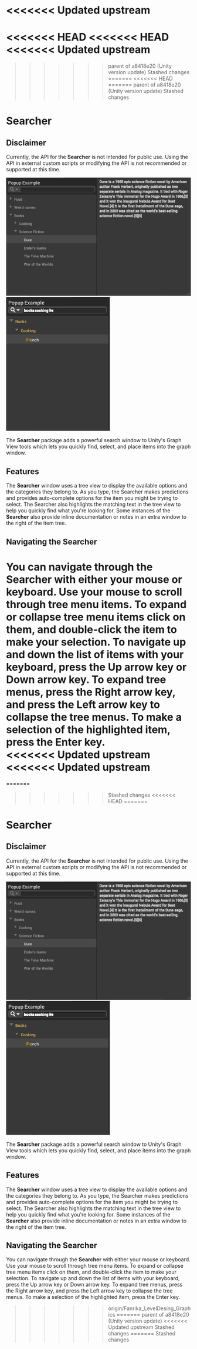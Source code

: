 <<<<<<< Updated upstream
=======
<<<<<<< HEAD
<<<<<<< HEAD
<<<<<<< Updated upstream
=======
>>>>>>> parent of a8418e20 (Unity version update)
>>>>>>> Stashed changes
=======
<<<<<<< HEAD
=======
>>>>>>> parent of a8418e20 (Unity version update)
>>>>>>> Stashed changes
# Searcher

## Disclaimer

Currently, the API for the **Searcher** is not intended for public use. Using the API in external custom scripts or modifying the API is not recommended or supported at this time. 

![GitHub Logo](images/tree_view.png) ![GitHub Logo](images/quick_search.png)

The **Searcher** package adds a powerful search window to Unity's Graph View tools which lets you quickly find, select, and place items into the graph window. 

## Features 

The **Searcher** window uses a tree view to display the available options and the categories they belong to. As you type, the Searcher makes predictions and provides auto-complete options for the item you might be trying to select. The Searcher also highlights the matching text in the tree view to help you quickly find what you're looking for. Some instances of the **Searcher** also provide inline documentation or notes in an extra window to the right of the item tree. 

## Navigating the Searcher

You can navigate through the **Searcher** with either your mouse or keyboard. Use your mouse to scroll through tree menu items. To expand or collapse tree menu items click on them, and double-click the item to make your selection. To navigate up and down the list of items with your keyboard, press the Up arrow key or Down arrow key. To expand tree menus, press the Right arrow key, and press the Left arrow key to collapse the tree menus. To make a selection of the highlighted item, press the Enter key.  
<<<<<<< Updated upstream
<<<<<<< Updated upstream
=======
=======
>>>>>>> Stashed changes
<<<<<<< HEAD
=======
# Searcher

## Disclaimer

Currently, the API for the **Searcher** is not intended for public use. Using the API in external custom scripts or modifying the API is not recommended or supported at this time. 

![GitHub Logo](images/tree_view.png) ![GitHub Logo](images/quick_search.png)

The **Searcher** package adds a powerful search window to Unity's Graph View tools which lets you quickly find, select, and place items into the graph window. 

## Features 

The **Searcher** window uses a tree view to display the available options and the categories they belong to. As you type, the Searcher makes predictions and provides auto-complete options for the item you might be trying to select. The Searcher also highlights the matching text in the tree view to help you quickly find what you're looking for. Some instances of the **Searcher** also provide inline documentation or notes in an extra window to the right of the item tree. 

## Navigating the Searcher

You can navigate through the **Searcher** with either your mouse or keyboard. Use your mouse to scroll through tree menu items. To expand or collapse tree menu items click on them, and double-click the item to make your selection. To navigate up and down the list of items with your keyboard, press the Up arrow key or Down arrow key. To expand tree menus, press the Right arrow key, and press the Left arrow key to collapse the tree menus. To make a selection of the highlighted item, press the Enter key.  
>>>>>>> origin/Fanrika_LevelDesing_Graphics
=======
>>>>>>> parent of a8418e20 (Unity version update)
<<<<<<< Updated upstream
>>>>>>> Stashed changes
=======
>>>>>>> Stashed changes
